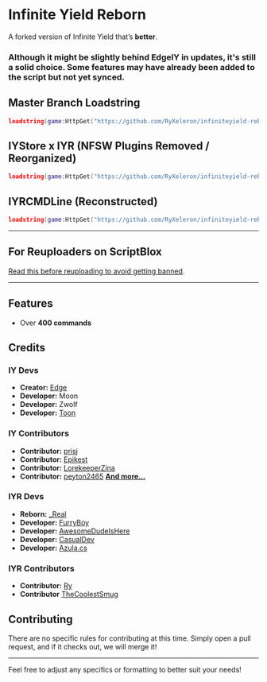 
# Infinite Yield Reborn

A forked version of Infinite Yield that’s **better**.

### Although it might be slightly behind EdgeIY in updates, it's still a solid choice. Some features may have already been added to the script but not yet synced.

## Master Branch Loadstring

```lua
loadstring(game:HttpGet("https://github.com/RyXeleron/infiniteyield-reborn/raw/master/source"))()
```

## IYStore x IYR (NFSW Plugins Removed / Reorganized)

```lua
loadstring(game:HttpGet("https://github.com/RyXeleron/infiniteyield-reborn/raw/master/Infinite%20Store"))()
```

## IYRCMDLine (Reconstructed)

```lua
loadstring(game:HttpGet("https://github.com/RyXeleron/infiniteyield-reborn/raw/master/IYRCMDBAR"))()
```

---

## For Reuploaders on ScriptBlox
[Read this before reuploading to avoid getting banned](https://github.com/RyXeleron/infiniteyield-reborn/tree/scriptblox?tab=readme-ov-file#for-the-reuploaders-on-scriptblox-please-read-me).

---

## Features

- Over **400 commands**

## Credits

### IY Devs
- **Creator:** [Edge](https://github.com/EdgeIY)
- **Developer:** Moon
- **Developer:** Zwolf
- **Developer:** [Toon](https://github.com/Toon-arch)

### IY Contributors
- **Contributor:** [prisj](https://github.com/iprisj)
- **Contributor:** [Epikest](https://github.com/Epikest)
- **Contributor:** [LorekeeperZina](https://github.com/LorekeeperZinnia)
- **Contributor:** [peyton2465](https://github.com/peyton2465)
[**And more...**](https://github.com/EdgeIY/infiniteyield/graphs/contributors)

### IYR Devs
- **Reborn:** [_Real](https://github.com/fuckusfm)
- **Developer:** [FurryBoy](https://discordapp.com/users/773291558492438578)
- **Developer:** [AwesomeDudeIsHere](https://github.com/AwesomeDudeIsHere)
- **Developer:** [CasualDev](https://discordapp.com/users/1095404503647391754)
- **Developer:** [Azula.cs](https://api.infiniteyieldreborn.xyz/)

### IYR Contributors
- **Contributor:** [Ry](https://github.com/ryxeleron)
- **Contributor** [TheCoolestSmug](https://discordapp.com/users/807464610147598336)


## Contributing
There are no specific rules for contributing at this time. Simply open a pull request, and if it checks out, we will merge it!

---

Feel free to adjust any specifics or formatting to better suit your needs!
